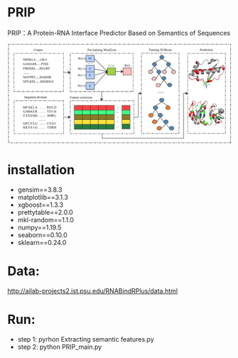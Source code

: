 # PRIP
PRIP：A Protein-RNA Interface Predictor Based on Semantics of Sequences

![image](https://github.com/Good-Ly/PRIP/blob/master/Fig.%201.%20PRIP%20Model%20framework%20V2.jpg?raw=true)
# installation
- gensim==3.8.3
- matplotlib==3.1.3
- xgboost==1.3.3
- prettytable==2.0.0
- mkl-random==1.1.0
- numpy==1.19.5
- seaborn==0.10.0
- sklearn==0.24.0

# Data:
http://ailab-projects2.ist.psu.edu/RNABindRPlus/data.html
# Run:
- step 1:
 pyrhon Extracting semantic features.py
- step 2:
python PRIP_main.py
